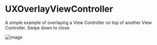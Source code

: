 # UXOverlayViewController
A simple example of overlaying a View Controller on top of another View Controller. Swipe down to close. 

![image](https://cloud.githubusercontent.com/assets/55974/16684181/fbb2ab02-4503-11e6-977d-8df06ffa6a25.png)
